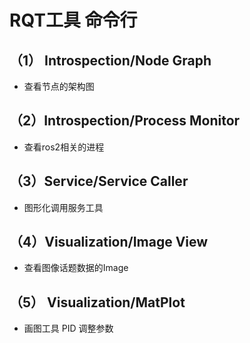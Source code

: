 # RQT工具 命令行
## （1） Introspection/Node Graph
* 查看节点的架构图

## （2）Introspection/Process Monitor
* 查看ros2相关的进程

## （3）Service/Service Caller
* 图形化调用服务工具

## （4）Visualization/Image View
* 查看图像话题数据的Image

## （5） Visualization/MatPlot
* 画图工具 PID 调整参数
